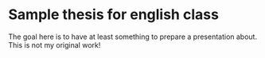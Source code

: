 # Sample thesis for english class

The goal here is to have at least something to prepare a presentation about.
This is not my original work!
